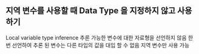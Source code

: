 ## 지역 변수를 사용할 때 Data Type 을 지정하지 않고 사용하기
Local variable type inference
추론 가능한 변수에 대한 자료형을 선언하지 않음
한번 선언하여 추론 된 변수는 다른 타입의 값을 대입 할 수 없음
지역 변수만 사용 가능
